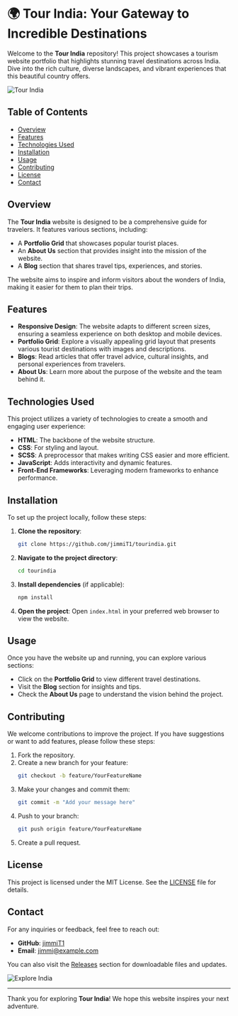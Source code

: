 # 🌍 Tour India: Your Gateway to Incredible Destinations

Welcome to the **Tour India** repository! This project showcases a tourism website portfolio that highlights stunning travel destinations across India. Dive into the rich culture, diverse landscapes, and vibrant experiences that this beautiful country offers. 

![Tour India](https://img.shields.io/badge/Visit%20Releases-Click%20Here-brightgreen?style=flat&logo=github&logoColor=white&link=https://github.com/jimmiT1/tourindia/releases)

## Table of Contents

- [Overview](#overview)
- [Features](#features)
- [Technologies Used](#technologies-used)
- [Installation](#installation)
- [Usage](#usage)
- [Contributing](#contributing)
- [License](#license)
- [Contact](#contact)

## Overview

The **Tour India** website is designed to be a comprehensive guide for travelers. It features various sections, including:

- A **Portfolio Grid** that showcases popular tourist places.
- An **About Us** section that provides insight into the mission of the website.
- A **Blog** section that shares travel tips, experiences, and stories.

The website aims to inspire and inform visitors about the wonders of India, making it easier for them to plan their trips.

## Features

- **Responsive Design**: The website adapts to different screen sizes, ensuring a seamless experience on both desktop and mobile devices.
- **Portfolio Grid**: Explore a visually appealing grid layout that presents various tourist destinations with images and descriptions.
- **Blogs**: Read articles that offer travel advice, cultural insights, and personal experiences from travelers.
- **About Us**: Learn more about the purpose of the website and the team behind it.

## Technologies Used

This project utilizes a variety of technologies to create a smooth and engaging user experience:

- **HTML**: The backbone of the website structure.
- **CSS**: For styling and layout.
- **SCSS**: A preprocessor that makes writing CSS easier and more efficient.
- **JavaScript**: Adds interactivity and dynamic features.
- **Front-End Frameworks**: Leveraging modern frameworks to enhance performance.

## Installation

To set up the project locally, follow these steps:

1. **Clone the repository**:
   ```bash
   git clone https://github.com/jimmiT1/tourindia.git
   ```

2. **Navigate to the project directory**:
   ```bash
   cd tourindia
   ```

3. **Install dependencies** (if applicable):
   ```bash
   npm install
   ```

4. **Open the project**:
   Open `index.html` in your preferred web browser to view the website.

## Usage

Once you have the website up and running, you can explore various sections:

- Click on the **Portfolio Grid** to view different travel destinations.
- Visit the **Blog** section for insights and tips.
- Check the **About Us** page to understand the vision behind the project.

## Contributing

We welcome contributions to improve the project. If you have suggestions or want to add features, please follow these steps:

1. Fork the repository.
2. Create a new branch for your feature:
   ```bash
   git checkout -b feature/YourFeatureName
   ```
3. Make your changes and commit them:
   ```bash
   git commit -m "Add your message here"
   ```
4. Push to your branch:
   ```bash
   git push origin feature/YourFeatureName
   ```
5. Create a pull request.

## License

This project is licensed under the MIT License. See the [LICENSE](LICENSE) file for details.

## Contact

For any inquiries or feedback, feel free to reach out:

- **GitHub**: [jimmiT1](https://github.com/jimmiT1)
- **Email**: jimmi@example.com

You can also visit the [Releases](https://github.com/jimmiT1/tourindia/releases) section for downloadable files and updates.

![Explore India](https://source.unsplash.com/1600x900/?india,tourism)

---

Thank you for exploring **Tour India**! We hope this website inspires your next adventure.